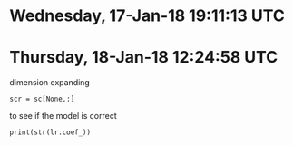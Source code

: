 # Wednesday, 17-Jan-18 19:11:13 UTC  
# Thursday, 18-Jan-18 12:24:58 UTC
dimension expanding
    
    scr = sc[None,:]

to see if the model is correct

    print(str(lr.coef_))
